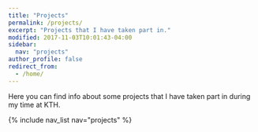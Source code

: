 ```yaml
---
title: "Projects"
permalink: /projects/
excerpt: "Projects that I have taken part in."
modified: 2017-11-03T10:01:43-04:00
sidebar:
  nav: "projects"
author_profile: false
redirect_from:
  - /home/
---
```

Here you can find info about some projects that I have taken part in during my time at KTH.

{% include nav_list nav="projects" %}
